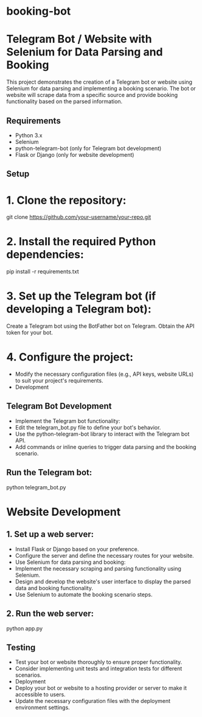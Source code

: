 # booking-bot

# Telegram Bot / Website with Selenium for Data Parsing and Booking

This project demonstrates the creation of a Telegram bot or website using Selenium for data parsing and implementing a booking scenario. The bot or website will scrape data from a specific source and provide booking functionality based on the parsed information.

## Requirements

- Python 3.x
- Selenium
- python-telegram-bot (only for Telegram bot development)
- Flask or Django (only for website development)

## Setup

# 1. Clone the repository:
git clone https://github.com/your-username/your-repo.git

# 2. Install the required Python dependencies:
pip install -r requirements.txt

# 3. Set up the Telegram bot (if developing a Telegram bot):
Create a Telegram bot using the BotFather bot on Telegram.
Obtain the API token for your bot.
# 4. Configure the project:
  - Modify the necessary configuration files (e.g., API keys, website URLs) to suit your project's requirements.
  - Development

  ## Telegram Bot Development
  - Implement the Telegram bot functionality:
  - Edit the telegram_bot.py file to define your bot's behavior.
  - Use the python-telegram-bot library to interact with the Telegram bot API.
  - Add commands or inline queries to trigger data parsing and the booking scenario.
## Run the Telegram bot:
python telegram_bot.py

# Website Development
## 1. Set up a web server:
  - Install Flask or Django based on your preference.
  - Configure the server and define the necessary routes for your website.
  - Use Selenium for data parsing and booking:
  - Implement the necessary scraping and parsing functionality using Selenium.
  - Design and develop the website's user interface to display the parsed data and booking functionality.
  - Use Selenium to automate the booking scenario steps.
## 2. Run the web server:
python app.py

## Testing
  - Test your bot or website thoroughly to ensure proper functionality.
  - Consider implementing unit tests and integration tests for different scenarios.
  - Deployment
  - Deploy your bot or website to a hosting provider or server to make it accessible to users.
  - Update the necessary configuration files with the deployment environment settings.
